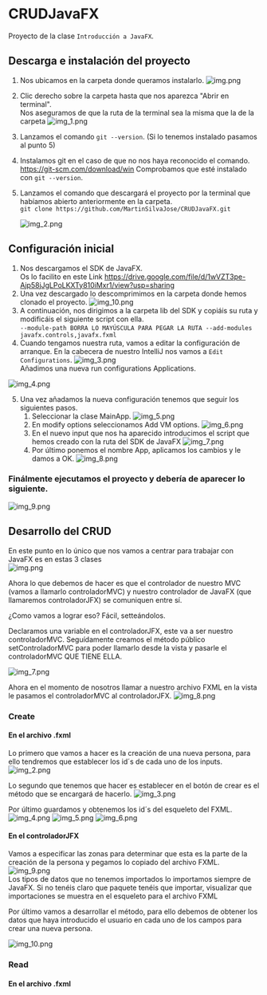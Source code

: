 # CRUDJavaFX
 Proyecto de la clase `Introducción a JavaFX`.

## Descarga e instalación del proyecto


1. Nos ubicamos en la carpeta donde queramos instalarlo.
   ![img.png](imagenes/img.png)


2. Clic derecho sobre la carpeta hasta que nos aparezca "Abrir en terminal".   
   Nos aseguramos de que la ruta de la terminal sea la misma que la de la carpeta
   ![img_1.png](imagenes/img_1.png)


3. Lanzamos el comando `git --version`. (Si lo tenemos instalado pasamos al punto 5)


4. Instalamos git en el caso de que no nos haya reconocido el comando.  
   https://git-scm.com/download/win Comprobamos que esté instalado con `git --version`.
  

5. Lanzamos el comando que descargará el proyecto por la terminal que habíamos abierto anteriormente en la carpeta.  
   `git clone https://github.com/MartinSilvaJose/CRUDJavaFX.git`
  

   ![img_2.png](imagenes/img_2.png)

## Configuración inicial

1. Nos descargamos el SDK de JavaFX.  
   Os lo facilito en este Link https://drive.google.com/file/d/1wVZT3pe-Ajp58jJgLPoLKXTy810iMxr1/view?usp=sharing  
2. Una vez descargado lo descomprimimos en la carpeta donde hemos clonado el proyecto.
![img_10.png](imagenes/img_10.png)
3. A continuación, nos dirigimos a la carpeta lib del SDK y copiáis su ruta y modificáis el siguiente script con ella.  
   `--module-path BORRA LO MAYÚSCULA PARA PEGAR LA RUTA --add-modules javafx.controls,javafx.fxml`
4. Cuando tengamos nuestra ruta, vamos a editar la configuración de arranque.
   En la cabecera de nuestro IntelliJ nos vamos a `Edit Configurations`.
![img_3.png](imagenes/img_3.png)  
Añadimos una nueva run configurations Applications.

![img_4.png](imagenes/img_4.png)

5. Una vez añadamos la nueva configuración tenemos que seguir los siguientes pasos.
   1. Seleccionar la clase MainApp.
![img_5.png](imagenes/img_5.png)
   2. En modify options seleccionamos Add VM options.
![img_6.png](imagenes/img_6.png)
   3. En el nuevo input que nos ha aparecido introducimos el script que hemos creado con la ruta del SDK de JavaFX
![img_7.png](imagenes/img_7.png)
   4. Por último ponemos el nombre App, aplicamos los cambios y le damos a OK.
![img_8.png](imagenes/img_8.png)

### Finálmente ejecutamos el proyecto y debería de aparecer lo siguiente.
![img_9.png](imagenes/img_9.png)

## Desarrollo del CRUD

En este punto en lo único que nos vamos a centrar para trabajar con JavaFX es en estas 3 clases  
![img.png](img.png)

Ahora lo que debemos de hacer es que el controlador de nuestro MVC (vamos a llamarlo controladorMVC) y nuestro controlador de JavaFX (que llamaremos controladorJFX) se comuniquen entre sí.  
  
¿Como vamos a lograr eso? Fácil, setteándolos.  
  
Declaramos una variable en el controladorJFX, este va a ser nuestro controladorMVC. Seguídamente creamos el método público setControladorMVC para poder llamarlo desde la vista y pasarle el controladorMVC QUE TIENE ELLA.

![img_7.png](img_7.png)

Ahora en el momento de nosotros llamar a nuestro archivo FXML en la vista le pasamos el controladorMVC al controladorJFX.
![img_8.png](img_8.png)


### Create
#### En el archivo .fxml
Lo primero que vamos a hacer es la creación de una nueva persona, para ello tendremos que establecer los id´s de cada uno de los inputs.
![img_2.png](img_2.png)

Lo segundo que tenemos que hacer es establecer en el botón de crear es el método que se encargará de hacerlo.
![img_3.png](img_3.png)

Por último guardamos y obtenemos los id´s del esqueleto del FXML.
![img_4.png](img_4.png)
![img_5.png](img_5.png)
![img_6.png](img_6.png)
#### En el controladorJFX
Vamos a especificar las zonas para determinar que esta es la parte de la creación de la persona y pegamos lo copiado del archivo FXML.
![img_9.png](img_9.png)  
Los tipos de datos que no tenemos importados lo importamos siempre de JavaFX. Si no tenéis claro que paquete tenéis que importar, visualizar que importaciones se muestra en el esqueleto para el archivo FXML  
  
Por último vamos a desarrollar el método, para ello debemos de obtener los datos que haya introducido el usuario en cada uno de los campos para crear una nueva persona.

![img_10.png](img_10.png)

### Read

#### En el archivo .fxml

